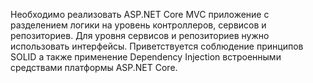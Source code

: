Необходимо реализовать ASP.NET Core MVC приложение с разделением логики на уровень
контроллеров, сервисов и репозиториев. Для уровня сервисов и репозиториев нужно использовать
интерфейсы. Приветствуется соблюдение принципов SOLID а также применение Dependency Injection
встроенными средствами платформы ASP.NET Core.
